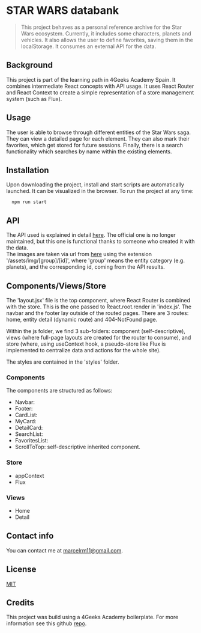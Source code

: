 # STAR WARS databank

> This project behaves as a personal reference archive for the Star Wars ecosystem. Currently, it includes some characters, planets and vehicles. It also allows the user to define favorites, saving them in the localStorage. It consumes an external API for the data.

## Background

This project is part of the learning path in 4Geeks Academy Spain. It combines intermediate React concepts with API usage. It uses React Router and React Context to create a simple representation of a store management system (such as Flux).

## Usage

The user is able to browse through different entities of the Star Wars saga. They can view a detailed page for each element. They can also mark their favorites, which get stored for future sessions. Finally, there is a search functionality which searches by name within the existing elements.

## Installation

Upon downloading the project, install and start scripts are automatically launched. It can be visualized in the browser.
To run the project at any time:

```
  npm run start
```

## API

The API used is explained in detail [here](https://www.swapi.tech/). The official one is no longer maintained, but this one is functional thanks to someone who created it with the data.\
The images are taken via url from [here](https://starwars-visualguide.com/#/) using the extension '/assets/img/[group]/[id]', where 'group' means the entity category (e.g. planets), and the corresponding id, coming from the API results.

## Components/Views/Store

The 'layout.jsx' file is the top component, where React Router is combined with the store. This is the one passed to React.root.render in 'index.js'. The navbar and the footer lay outside of the routed pages. There are 3 routes: home, entity detail (dynamic route) and 404-NotFound page.

Within the js folder, we find 3 sub-folders: component (self-descriptive), views (where full-page layouts are created for the router to consume), and store (where, using useContext hook, a pseudo-store like Flux is implemented to centralize data and actions for the whole site).

The styles are contained in the 'styles' folder. 

### Components

The components are structured as follows:
- Navbar: 
- Footer: 
- CardList: 
- MyCard: 
- DetailCard: 
- SearchList: 
- FavoritesList: 
- ScrollToTop: self-descriptive inherited component.

### Store

- appContext
- Flux

### Views

- Home
- Detail

## Contact info

You can contact me at [marcelrm11@gmail.com](mailto:marcelrm11@gmail.com).

## License

[MIT](https://opensource.org/licenses/MIT)

## Credits

This project was build using a 4Geeks Academy boilerplate. 
For more information see this github [repo](https://github.com/4GeeksAcademy/react-hello-webapp).
